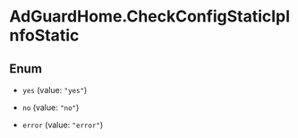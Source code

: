# AdGuardHome.CheckConfigStaticIpInfoStatic

## Enum


* `yes` (value: `"yes"`)

* `no` (value: `"no"`)

* `error` (value: `"error"`)



